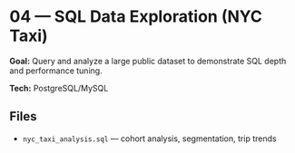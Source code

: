 # 04 — SQL Data Exploration (NYC Taxi)

**Goal:** Query and analyze a large public dataset to demonstrate SQL depth and performance tuning.

**Tech:** PostgreSQL/MySQL

## Files
- `nyc_taxi_analysis.sql` — cohort analysis, segmentation, trip trends
